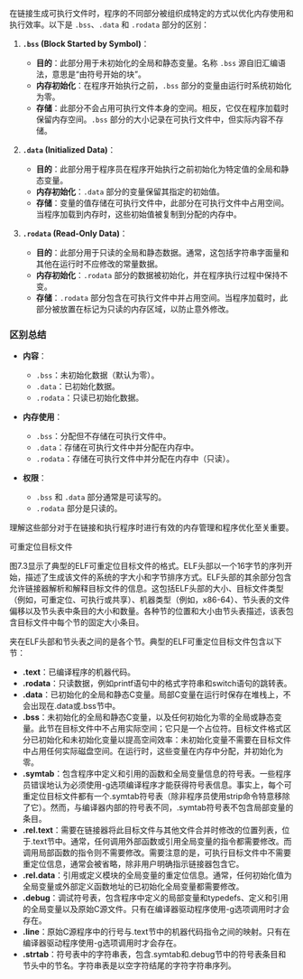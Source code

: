 在链接生成可执行文件时，程序的不同部分被组织成特定的方式以优化内存使用和执行效率。以下是 `.bss`、`.data` 和 `.rodata` 部分的区别：

1. **`.bss` (Block Started by Symbol)**：
   - **目的**：此部分用于未初始化的全局和静态变量。名称 `.bss` 源自旧汇编语法，意思是“由符号开始的块”。
   - **内存初始化**：在程序开始执行之前，`.bss` 部分的变量由运行时系统初始化为零。
   - **存储**：此部分不会占用可执行文件本身的空间。相反，它仅在程序加载时保留内存空间。`.bss` 部分的大小记录在可执行文件中，但实际内容不存储。

2. **`.data` (Initialized Data)**：
   - **目的**：此部分用于程序员在程序开始执行之前初始化为特定值的全局和静态变量。
   - **内存初始化**：`.data` 部分的变量保留其指定的初始值。
   - **存储**：变量的值存储在可执行文件中，此部分在可执行文件中占用空间。当程序加载到内存时，这些初始值被复制到分配的内存中。

3. **`.rodata` (Read-Only Data)**：
   - **目的**：此部分用于只读的全局和静态数据。通常，这包括字符串字面量和其他在运行时不应修改的常量数据。
   - **内存初始化**：`.rodata` 部分的数据被初始化，并在程序执行过程中保持不变。
   - **存储**：`.rodata` 部分包含在可执行文件中并占用空间。当程序加载时，此部分被放置在标记为只读的内存区域，以防止意外修改。

### 区别总结

- **内容**：
  - `.bss`：未初始化数据（默认为零）。
  - `.data`：已初始化数据。
  - `.rodata`：只读已初始化数据。

- **内存使用**：
  - `.bss`：分配但不存储在可执行文件中。
  - `.data`：存储在可执行文件中并分配在内存中。
  - `.rodata`：存储在可执行文件中并分配在内存中（只读）。

- **权限**：
  - `.bss` 和 `.data` 部分通常是可读写的。
  - `.rodata` 部分是只读的。

理解这些部分对于在链接和执行程序时进行有效的内存管理和程序优化至关重要。


可重定位目标文件

图7.3显示了典型的ELF可重定位目标文件的格式。ELF头部以一个16字节的序列开始，描述了生成该文件的系统的字大小和字节排序方式。ELF头部的其余部分包含允许链接器解析和解释目标文件的信息。这包括ELF头部的大小、目标文件类型（例如，可重定位、可执行或共享）、机器类型（例如，x86-64）、节头表的文件偏移以及节头表中条目的大小和数量。各种节的位置和大小由节头表描述，该表包含目标文件中每个节的固定大小条目。

夹在ELF头部和节头表之间的是各个节。典型的ELF可重定位目标文件包含以下节：

- **.text**：已编译程序的机器代码。
- **.rodata**：只读数据，例如printf语句中的格式字符串和switch语句的跳转表。
- **.data**：已初始化的全局和静态C变量。局部C变量在运行时保存在堆栈上，不会出现在.data或.bss节中。
- **.bss**：未初始化的全局和静态C变量，以及任何初始化为零的全局或静态变量。此节在目标文件中不占用实际空间；它只是一个占位符。目标文件格式区分已初始化和未初始化变量以提高空间效率：未初始化变量不需要在目标文件中占用任何实际磁盘空间。在运行时，这些变量在内存中分配，并初始化为零。
- **.symtab**：包含程序中定义和引用的函数和全局变量信息的符号表。一些程序员错误地认为必须使用-g选项编译程序才能获得符号表信息。事实上，每个可重定位目标文件都有一个.symtab符号表（除非程序员使用strip命令特意移除了它）。然而，与编译器内部的符号表不同，.symtab符号表不包含局部变量的条目。
- **.rel.text**：需要在链接器将此目标文件与其他文件合并时修改的位置列表，位于.text节中。通常，任何调用外部函数或引用全局变量的指令都需要修改。而调用局部函数的指令则不需要修改。需要注意的是，可执行目标文件中不需要重定位信息，通常会被省略，除非用户明确指示链接器包含它。
- **.rel.data**：引用或定义模块的全局变量的重定位信息。通常，任何初始化值为全局变量或外部定义函数地址的已初始化全局变量都需要修改。
- **.debug**：调试符号表，包含程序中定义的局部变量和typedefs、定义和引用的全局变量以及原始C源文件。只有在编译器驱动程序使用-g选项调用时才会存在。
- **.line**：原始C源程序中的行号与.text节中的机器代码指令之间的映射。只有在编译器驱动程序使用-g选项调用时才会存在。
- **.strtab**：符号表中的字符串表，包含.symtab和.debug节中的符号表条目和节头中的节名。字符串表是以空字符结尾的字符字符串序列。